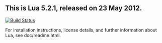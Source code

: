 
This is Lua 5.2.1, released on 23 May 2012.
-----------------------------------------

[![Build Status](https://secure.travis-ci.org/viniciusjarina/lua.png?branch=master)](http://travis-ci.org/viniciusjarina/lua)

For installation instructions, license details, and
further information about Lua, see doc/readme.html.


